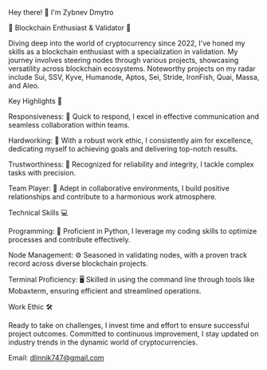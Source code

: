 Hey there! 👋 I'm Zybnev Dmytro

🔗 Blockchain Enthusiast & Validator 🚀

Diving deep into the world of cryptocurrency since 2022, I've honed my skills as a blockchain enthusiast with a specialization in validation. My journey involves steering nodes through various projects, showcasing versatility across blockchain ecosystems. Noteworthy projects on my radar include Sui, SSV, Kyve, Humanode, Aptos, Sei, Stride, IronFish, Quai, Massa, and Aleo.

Key Highlights 🌟

Responsiveness: 📱 Quick to respond, I excel in effective communication and seamless collaboration within teams.

Hardworking: 💼 With a robust work ethic, I consistently aim for excellence, dedicating myself to achieving goals and delivering top-notch results.

Trustworthiness: 🤲 Recognized for reliability and integrity, I tackle complex tasks with precision.

Team Player: 🤝 Adept in collaborative environments, I build positive relationships and contribute to a harmonious work atmosphere.

Technical Skills 💻

Programming: 🐍 Proficient in Python, I leverage my coding skills to optimize processes and contribute effectively.

Node Management: ⚙️ Seasoned in validating nodes, with a proven track record across diverse blockchain projects.

Terminal Proficiency: 🖥️ Skilled in using the command line through tools like Mobaxterm, ensuring efficient and streamlined operations.

Work Ethic 🛠️

Ready to take on challenges, I invest time and effort to ensure successful project outcomes. Committed to continuous improvement, I stay updated on industry trends in the dynamic world of cryptocurrencies.


Email: dlinnik747@gmail.com

